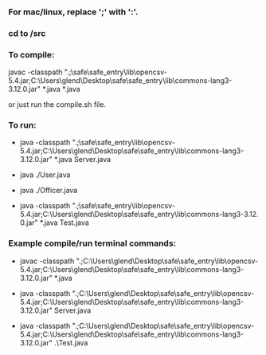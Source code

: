
### For mac/linux, replace ';' with ':'. </br>

### cd to /src </br>

### To compile: </br>

javac -classpath ".;<directory to file>\safe\safe_entry\lib\opencsv-5.4.jar;C:\Users\glend\Desktop\safe\safe_entry\lib\commons-lang3-3.12.0.jar" *.java *.java </br> 

or just run the compile.sh file. </br>

### To run: </br>

- java -classpath ".;<directory to file>\safe\safe_entry\lib\opencsv-5.4.jar;C:\Users\glend\Desktop\safe\safe_entry\lib\commons-lang3-3.12.0.jar" *.java Server.java </br>

- java ./User.java </br>

- java ./Officer.java </br>

- java -classpath ".;<directory to file>\safe\safe_entry\lib\opencsv-5.4.jar;C:\Users\glend\Desktop\safe\safe_entry\lib\commons-lang3-3.12. 0.jar" *.java Test.java </br>

### Example compile/run terminal commands: </br>

- javac -classpath ".;C:\Users\glend\Desktop\safe\safe_entry\lib\opencsv-5.4.jar;C:\Users\glend\Desktop\safe\safe_entry\lib\commons-lang3-3.12.0.jar" *.java </br>

- java -classpath ".;C:\Users\glend\Desktop\safe\safe_entry\lib\opencsv-5.4.jar;C:\Users\glend\Desktop\safe\safe_entry\lib\commons-lang3-3.12.0.jar" Server.java </br>

- java -classpath ".;C:\Users\glend\Desktop\safe\safe_entry\lib\opencsv-5.4.jar;C:\Users\glend\Desktop\safe\safe_entry\lib\commons-lang3-3.12.0.jar" .\Test.java </br>